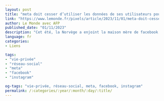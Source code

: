 ```yaml
---
layout: post
title: "meta doit cesser d’utiliser les données de ses utilisateurs pour de la publicité ciblée, ordonne le régulateur européen"
link: "https://www.lemonde.fr/pixels/article/2023/11/01/meta-doit-cesser-d-utiliser-les-donnees-de-ses-utilisateurs-pour-de-la-publicite-ciblee-ordonne-le-regulateur-europeen_6197709_4408996.html"
author: Le Monde avec AFP
published_date: "01/11/2023"
description: "Cet été, la Norvège a enjoint la maison mère de facebook et Instagram de cesser de recueillir, sans consentement explicite, les données des utilisateurs dans le but de leur adresser des « publicités comportementales ». Une décision qui devrait à présent être étendue à l’ensemble de l’Espace économique européen. "
language: fr
categories:
- Liens

tags:
- "vie-privée"
- "réseau-social"
- "meta"
- "facebook"
- "instagram"

og-tags: "vie-privée, réseau-social, meta, facebook, instagram"
permalink: /:categories/:year/:month/:day/:title/
---
```

